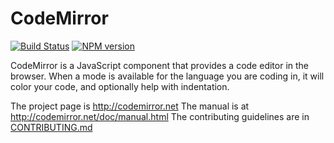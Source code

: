 # CodeMirror
[![Build Status](https://travis-ci.org/marijnh/CodeMirror.svg)](https://travis-ci.org/marijnh/CodeMirror)
[![NPM version](https://img.shields.io/npm/v/codemirror.svg)](https://www.npmjs.org/package/codemirror)

CodeMirror is a JavaScript component that provides a code editor in
the browser. When a mode is available for the language you are coding
in, it will color your code, and optionally help with indentation.

The project page is http://codemirror.net
The manual is at http://codemirror.net/doc/manual.html
The contributing guidelines are in [CONTRIBUTING.md](https://github.com/marijnh/CodeMirror/blob/master/CONTRIBUTING.md)
